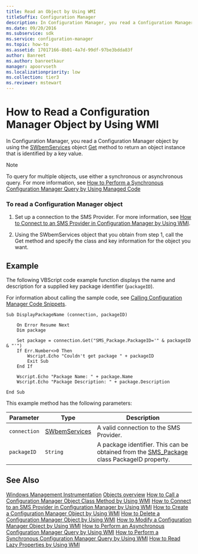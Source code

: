 ```yaml
---
title: Read an Object by Using WMI
titleSuffix: Configuration Manager
description: In Configuration Manager, you read a Configuration Manager object by using the SWbemServices object Get method to return an object instance that is identified by a key value.
ms.date: 09/20/2016
ms.subservice: sdk
ms.service: configuration-manager
ms.topic: how-to
ms.assetid: 17017166-8b01-4a7d-99df-97be3bdda83f
author: Banreet
ms.author: banreetkaur
manager: apoorvseth
ms.localizationpriority: low
ms.collection: tier3
ms.reviewer: mstewart
---
```

# How to Read a Configuration Manager Object by Using WMI
In Configuration Manager, you read a Configuration Manager object by using the [SWbemServices](/windows/win32/wmisdk/swbemservices) object [Get](/windows/win32/wmisdk/swbemservices-get) method to return an object instance that is identified by a key value.

> [!NOTE]
>  To query for multiple objects, use either a synchronous or asynchronous query. For more information, see [How to Perform a Synchronous Configuration Manager Query by Using Managed Code](../../../develop/core/understand/how-to-perform-a-synchronous-configuration-manager-query-by-using-managed-code.md)

### To read a Configuration Manager object

1.  Set up a connection to the SMS Provider. For more information, see [How to Connect to an SMS Provider in Configuration Manager by Using WMI](../../../develop/core/understand/how-to-connect-to-an-sms-provider-in-configuration-manager-by-using-wmi.md).

2.  Using the SWbemServices object that you obtain from step 1, call the Get method and specify the class and key information for the object you want.

## Example
 The following VBScript code example function displays the name and description for a supplied key package identifier (`packageID`).

 For information about calling the sample code, see [Calling Configuration Manager Code Snippets](../../../develop/core/understand/calling-code-snippets.md).

```vbs
Sub DisplayPackageName (connection, packageID)

    On Error Resume Next
    Dim package

    Set package = connection.Get("SMS_Package.PackageID='" & packageID & "'")
    If Err.Number<>0 Then
        Wscript.Echo "Couldn't get package " + packageID
        Exit Sub
    End If

    Wscript.Echo "Package Name: " + package.Name
    Wscript.Echo "Package Description: " + package.Description

End Sub
```

 This example method has the following parameters:

|Parameter|Type|Description|
|---------------|----------|-----------------|
|`connection`|[SWbemServices](/windows/win32/wmisdk/swbemservices)|A valid connection to the SMS Provider.|
|`packageID`|`String`|A package identifier. This can be obtained from the [SMS_Package](../../../develop/reference/core/servers/configure/sms_package-server-wmi-class.md) class PackageID property.|

## See Also
 [Windows Management Instrumentation](/windows/win32/wmisdk/wmi-start-page)
 [Objects overview](configuration-manager-objects-overview.md)
 [How to Call a Configuration Manager Object Class Method by Using WMI](../../../develop/core/understand/how-to-call-a-configuration-manager-object-class-method-by-using-wmi.md)
 [How to Connect to an SMS Provider in Configuration Manager by Using WMI](../../../develop/core/understand/how-to-connect-to-an-sms-provider-in-configuration-manager-by-using-wmi.md)
 [How to Create a Configuration Manager Object by Using WMI](../../../develop/core/understand/how-to-create-a-configuration-manager-object-by-using-wmi.md)
 [How to Delete a Configuration Manager Object by Using WMI](../../../develop/core/understand/how-to-delete-a-configuration-manager-object-by-using-wmi.md)
 [How to Modify a Configuration Manager Object by Using WMI](../../../develop/core/understand/how-to-modify-a-configuration-manager-object-by-using-wmi.md)
 [How to Perform an Asynchronous Configuration Manager Query by Using WMI](../../../develop/core/understand/how-to-perform-an-asynchronous-configuration-manager-query-by-using-wmi.md)
 [How to Perform a Synchronous Configuration Manager Query by Using WMI](../../../develop/core/understand/how-to-perform-a-synchronous-configuration-manager-query-by-using-wmi.md)
 [How to Read Lazy Properties by Using WMI](../../../develop/core/understand/how-to-read-lazy-properties-by-using-wmi.md)
